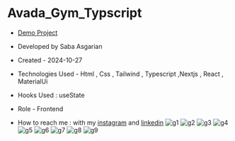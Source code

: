 # Avada_Gym_Typscript  















- [Demo Project](https://avada-gym-typscript.vercel.app/)

- Developed by Saba Asgarian

- Created - 2024-10-27

- Technologies Used - Html , Css , Tailwind , Typescript ,Nextjs , React , MaterialUi

- Hooks Used : useState 

- Role - Frontend

- How to reach me : with my [instagram](https://www.instagram.com/saba_asgarian_web?igsh=M2Z2dTU3cHFmeW1o&utm_source=qr) and [linkedin](https://www.linkedin.com/in/saba-asgarian-69161088?utm_source=share&utm_campaign=share_via&utm_content=profile&utm_medium=ios_app)
![g1](https://github.com/user-attachments/assets/c47ba444-7b83-477d-ab98-5a417cf5cce6)
![g2](https://github.com/user-attachments/assets/c33af589-31bb-4032-be90-8d810a4bb0e1)
![g3](https://github.com/user-attachments/assets/94c1be7c-885e-4464-9427-c718ce21b800)
![g4](https://github.com/user-attachments/assets/47190996-5564-456a-bd7f-3716d94198bb)
![g5](https://github.com/user-attachments/assets/d3aa0081-8f6f-4b4b-965f-5f76a485d215)
![g6](https://github.com/user-attachments/assets/b600f8a1-5712-42e2-9e87-657cf4e538d1)
![g7](https://github.com/user-attachments/assets/b42f0426-cf06-4c16-8c64-87e6f7f2d4a9)
![g8](https://github.com/user-attachments/assets/b17832c5-6482-4a05-a6a4-489d636a97e7)
![g9](https://github.com/user-attachments/assets/02a05985-b810-475a-a3cf-84306553a769)
  





